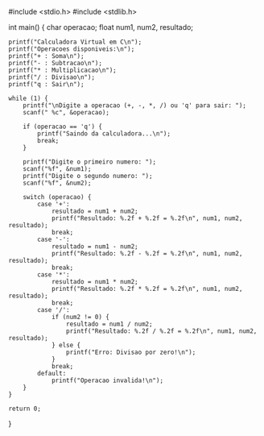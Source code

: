 #include <stdio.h>
#include <stdlib.h>

int main() {
    char operacao;
    float num1, num2, resultado;

    printf("Calculadora Virtual em C\n");
    printf("Operacoes disponiveis:\n");
    printf("+ : Soma\n");
    printf("- : Subtracao\n");
    printf("* : Multiplicacao\n");
    printf("/ : Divisao\n");
    printf("q : Sair\n");

    while (1) {
        printf("\nDigite a operacao (+, -, *, /) ou 'q' para sair: ");
        scanf(" %c", &operacao);

        if (operacao == 'q') {
            printf("Saindo da calculadora...\n");
            break;
        }

        printf("Digite o primeiro numero: ");
        scanf("%f", &num1);
        printf("Digite o segundo numero: ");
        scanf("%f", &num2);

        switch (operacao) {
            case '+':
                resultado = num1 + num2;
                printf("Resultado: %.2f + %.2f = %.2f\n", num1, num2, resultado);
                break;
            case '-':
                resultado = num1 - num2;
                printf("Resultado: %.2f - %.2f = %.2f\n", num1, num2, resultado);
                break;
            case '*':
                resultado = num1 * num2;
                printf("Resultado: %.2f * %.2f = %.2f\n", num1, num2, resultado);
                break;
            case '/':
                if (num2 != 0) {
                    resultado = num1 / num2;
                    printf("Resultado: %.2f / %.2f = %.2f\n", num1, num2, resultado);
                } else {
                    printf("Erro: Divisao por zero!\n");
                }
                break;
            default:
                printf("Operacao invalida!\n");
        }
    }

    return 0;
}
